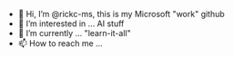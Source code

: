 - 👋 Hi, I’m @rickc-ms, this is my Microsoft "work" github
- 👀 I’m interested in ... AI stuff
- 🌱 I’m currently ... "learn-it-all"
- 📫 How to reach me ...

<!---
rickc-ms/rickc-ms is a ✨ special ✨ repository because its `README.md` (this file) appears on your GitHub profile.
You can click the Preview link to take a look at your changes.
--->
